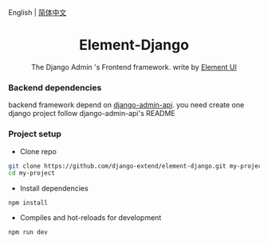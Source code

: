 English | [简体中文](./README.zh-CN.md)

<h1 align="center">Element-Django</h1>
<div align="center">
The Django Admin 's Frontend framework. write by  <a href="https://element.eleme.cn/" target="_blank">Element UI</a>
</div>

### Backend dependencies

backend framework depend on <a href="https://github.com/django-extend/django-admin-api.git">django-admin-api</a>.
you need create one django project follow django-admin-api's README

### Project setup

- Clone repo
```bash
git clone https://github.com/django-extend/element-django.git my-project
cd my-project
```

- Install dependencies
```
npm install
```

- Compiles and hot-reloads for development
```
npm run dev
```

